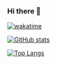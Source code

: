 ### Hi there 🤣

<!--
**enderneko/enderneko** is a ✨ _special_ ✨ repository because its `README.md` (this file) appears on your GitHub profile.

Here are some ideas to get you started:

- 🔭 I’m currently working on ...
- 🌱 I’m currently learning ...
- 👯 I’m looking to collaborate on ...
- 🤔 I’m looking for help with ...
- 💬 Ask me about ...
- 📫 How to reach me: ...
- 😄 Pronouns: ...
- ⚡ Fun fact: ...
-->
[![wakatime](https://wakatime.com/badge/user/b2ffce60-8269-440f-81a0-7316f36a6085.svg)](https://wakatime.com/@b2ffce60-8269-440f-81a0-7316f36a6085)

[![GitHub stats](https://github-readme-stats.vercel.app/api?username=enderneko&theme=jolly&show_icons=true&hide_border=true)](#)

[![Top Langs](https://github-readme-stats.vercel.app/api/top-langs/?username=enderneko&layout=compact&theme=jolly&hide_border=true)](#)
